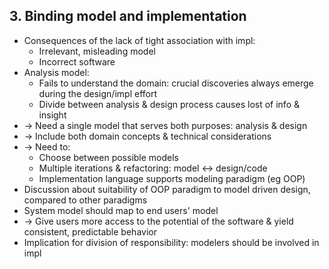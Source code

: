 ## 3. Binding model and implementation
- Consequences of the lack of tight association with impl:
  - Irrelevant, misleading model
  - Incorrect software
- Analysis model:
  - Fails to understand the domain: crucial discoveries always emerge during the design/impl effort
  - Divide between analysis & design process causes lost of info & insight
- -> Need a single model that serves both purposes: analysis & design
- -> Include both domain concepts & technical considerations
- -> Need to:
  - Choose between possible models
  - Multiple iterations & refactoring: model <-> design/code
  - Implementation language supports modeling paradigm (eg OOP)
- Discussion about suitability of OOP paradigm to model driven design, compared to other paradigms
- System model should map to end users' model
- -> Give users more access to the potential of the software & yield consistent, predictable behavior
- Implication for division of responsibility: modelers should be involved in impl
